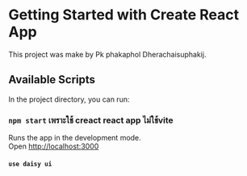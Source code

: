 # Getting Started with Create React App

This project was make by Pk phakaphol Dherachaisuphakij.

## Available Scripts

In the project directory, you can run:

### `npm start` เพราะใช้ creact react app ไม่ใช้vite

Runs the app in the development mode.\
Open [http://localhost:3000](http://localhost:3000) 

#### `use daisy ui`